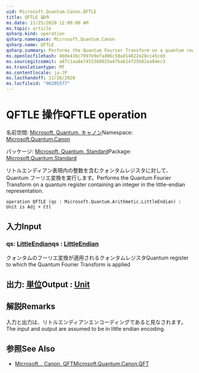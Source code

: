 ```yaml
---
uid: Microsoft.Quantum.Canon.QFTLE
title: QFTLE 操作
ms.date: 11/25/2020 12:00:00 AM
ms.topic: article
qsharp.kind: operation
qsharp.namespace: Microsoft.Quantum.Canon
qsharp.name: QFTLE
qsharp.summary: Performs the Quantum Fourier Transform on a quantum register containing an integer in the little-endian representation.
ms.openlocfilehash: 460e43bc7997e9efad06c58ad14822e28cc45cdd
ms.sourcegitcommit: a87c1aa8e7453360025e47ba614f25b02ea84ec3
ms.translationtype: MT
ms.contentlocale: ja-JP
ms.lasthandoff: 11/26/2020
ms.locfileid: "96205577"
---
```

# <a name="qftle-operation"></a><span data-ttu-id="3eb91-102">QFTLE 操作</span><span class="sxs-lookup"><span data-stu-id="3eb91-102">QFTLE operation</span></span>

<span data-ttu-id="3eb91-103">名前空間: [Microsoft. Quantum. キャノン](xref:Microsoft.Quantum.Canon)</span><span class="sxs-lookup"><span data-stu-id="3eb91-103">Namespace: [Microsoft.Quantum.Canon](xref:Microsoft.Quantum.Canon)</span></span>

<span data-ttu-id="3eb91-104">パッケージ: [Microsoft. Quantum. Standard](https://nuget.org/packages/Microsoft.Quantum.Standard)</span><span class="sxs-lookup"><span data-stu-id="3eb91-104">Package: [Microsoft.Quantum.Standard](https://nuget.org/packages/Microsoft.Quantum.Standard)</span></span>


<span data-ttu-id="3eb91-105">リトルエンディアン表現内の整数を含むクォンタムレジスタに対して、Quantum フーリエ変換を実行します。</span><span class="sxs-lookup"><span data-stu-id="3eb91-105">Performs the Quantum Fourier Transform on a quantum register containing an integer in the little-endian representation.</span></span>

```qsharp
operation QFTLE (qs : Microsoft.Quantum.Arithmetic.LittleEndian) : Unit is Adj + Ctl
```


## <a name="input"></a><span data-ttu-id="3eb91-106">入力</span><span class="sxs-lookup"><span data-stu-id="3eb91-106">Input</span></span>

### <a name="qs--littleendian"></a><span data-ttu-id="3eb91-107">qs: [LittleEndian](xref:Microsoft.Quantum.Arithmetic.LittleEndian)</span><span class="sxs-lookup"><span data-stu-id="3eb91-107">qs : [LittleEndian](xref:Microsoft.Quantum.Arithmetic.LittleEndian)</span></span>

<span data-ttu-id="3eb91-108">クォンタムのフーリエ変換が適用されるクォンタムレジスタ</span><span class="sxs-lookup"><span data-stu-id="3eb91-108">Quantum register to which the Quantum Fourier Transform is applied</span></span>



## <a name="output--unit"></a><span data-ttu-id="3eb91-109">出力: [単位](xref:microsoft.quantum.lang-ref.unit)</span><span class="sxs-lookup"><span data-stu-id="3eb91-109">Output : [Unit](xref:microsoft.quantum.lang-ref.unit)</span></span>



## <a name="remarks"></a><span data-ttu-id="3eb91-110">解説</span><span class="sxs-lookup"><span data-stu-id="3eb91-110">Remarks</span></span>

<span data-ttu-id="3eb91-111">入力と出力は、リトルエンディアンエンコーディングであると見なされます。</span><span class="sxs-lookup"><span data-stu-id="3eb91-111">The input and output are assumed to be in little endian encoding.</span></span>

## <a name="see-also"></a><span data-ttu-id="3eb91-112">参照</span><span class="sxs-lookup"><span data-stu-id="3eb91-112">See Also</span></span>

- [<span data-ttu-id="3eb91-113">Microsoft... Canon. QFT</span><span class="sxs-lookup"><span data-stu-id="3eb91-113">Microsoft.Quantum.Canon.QFT</span></span>](xref:Microsoft.Quantum.Canon.QFT)